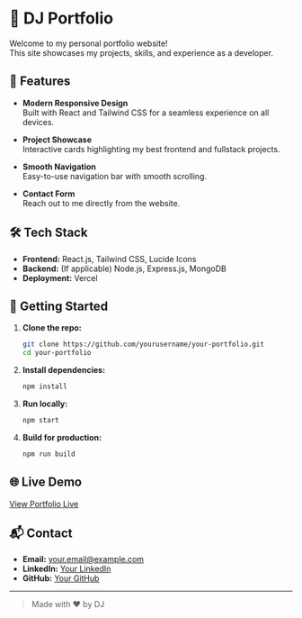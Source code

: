# 🚀 DJ Portfolio

Welcome to my personal portfolio website!  
This site showcases my projects, skills, and experience as a developer.

## 🌟 Features

- **Modern Responsive Design**  
  Built with React and Tailwind CSS for a seamless experience on all devices.

- **Project Showcase**  
  Interactive cards highlighting my best frontend and fullstack projects.

- **Smooth Navigation**  
  Easy-to-use navigation bar with smooth scrolling.

- **Contact Form**  
  Reach out to me directly from the website.

## 🛠️ Tech Stack

- **Frontend:** React.js, Tailwind CSS, Lucide Icons
- **Backend:** (If applicable) Node.js, Express.js, MongoDB
- **Deployment:** Vercel

## 🚧 Getting Started

1. **Clone the repo:**
   ```bash
   git clone https://github.com/yourusername/your-portfolio.git
   cd your-portfolio
   ```

2. **Install dependencies:**
   ```bash
   npm install
   ```

3. **Run locally:**
   ```bash
   npm start
   ```

4. **Build for production:**
   ```bash
   npm run build
   ```

## 🌐 Live Demo

[View Portfolio Live](https://your-portfolio.vercel.app)

## 📬 Contact

- **Email:** your.email@example.com
- **LinkedIn:** [Your LinkedIn](https://linkedin.com/in/yourprofile)
- **GitHub:** [Your GitHub](https://github.com/yourusername)

---

> Made with ❤️ by DJ
